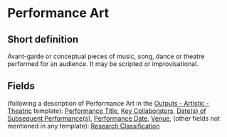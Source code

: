 # Performance Art
## Short definition
Avant-garde or conceptual pieces of music, song, dance or theatre performed for an audience. It may be scripted or improvisational.
## Fields
(following a description of Performance Art in the [Outputs - Artistic - Theatric](../Templates/Outputs%20-%20Artistic%20-%20Theatric.md) template):
[Performance Title](../Object-Fields/Performance%20Art/Performance%20Title.md),
[Key Collaborators](../Object-Fields/Performance%20Art/Key%20Collaborators.md),
[Date(s) of Subsequent Performance(s)](../Object-Fields/Performance%20Art/Date(s)%20of%20Subsequent%20Performance(s).md),
[Performance Date](../Object-Fields/Performance%20Art/Performance%20Date.md),
[Venue](../Object-Fields/Performance%20Art/Venue.md),
(other fields not mentioned in any template):
[Research Classification](../Object-Fields/Performance%20Art/Research%20Classification.md)
